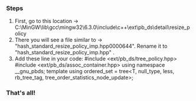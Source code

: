 ### Steps
1) First, go to this location -> C:\MinGW\lib\gcc\mingw32\6.3.0\include\c++\ext\pb_ds\detail\resize_policy
2) There you will see a file similar to -> "hash_standard_resize_policy_imp.hpp0000644". Rename it to "hash_standard_resize_policy_imp.hpp" . 
3) Add these line in your code:
   #include <ext/pb_ds/tree_policy.hpp>
   #include <ext/pb_ds/assoc_container.hpp>
   using namespace __gnu_pbds;
   template <typename T>  using ordered_set = tree<T, null_type, less<T>, rb_tree_tag, tree_order_statistics_node_update>;
   
### That's all!
